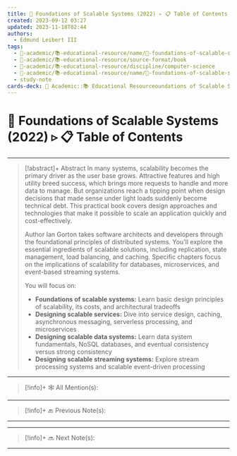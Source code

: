 ```yaml
---
title: 📕 Foundations of Scalable Systems (2022) ▹ 📋 Table of Contents
created: 2023-09-12 03:27
updated: 2023-11-18T02:44
authors:
  - Edmund Leibert III
tags:
  - 🔴-academic/📚-educational-resource/name/📕-foundations-of-scalable-systems-(2022)
  - 🔴-academic/📚-educational-resource/source-format/book
  - 🔴-academic/📚-educational-resource/discipline/computer-science
  - 🔴-academic/📚-educational-resource/name/📕-foundations-of-scalable-systems-(2022)/🔖-bookmark/📕-foundations-of-scalable-systems-(2022)/📕-foundations-of-scalable-systems-(2022)-▹-📋-table-of-contents
  - study-note
cards-deck: 🔴 Academic::📚 Educational Resourceoundations of Scalable Systems (2022)::📕 Foundations of Scalable Systems (2022) ▹ 📋 Table of Contents
---
```


# 📕 Foundations of Scalable Systems (2022)  ▹ 📋 Table of Contents

---

> [!abstract]+ Abstract
> In many systems, scalability becomes the primary driver as the user base grows. Attractive features and high utility breed success, which brings more requests to handle and more data to manage. But organizations reach a tipping point when design decisions that made sense under light loads suddenly become technical debt. This practical book covers design approaches and technologies that make it possible to scale an application quickly and cost-effectively.
> 
> Author Ian Gorton takes software architects and developers through the foundational principles of distributed systems. You'll explore the essential ingredients of scalable solutions, including replication, state management, load balancing, and caching. Specific chapters focus on the implications of scalability for databases, microservices, and event-based streaming systems.
> 
> You will focus on:
> - **Foundations of scalable systems:** Learn basic design principles of scalability, its costs, and architectural tradeoffs
> - **Designing scalable services:** Dive into service design, caching, asynchronous messaging, serverless processing, and microservices
> - **Designing scalable data systems:** Learn data system fundamentals, NoSQL databases, and eventual consistency versus strong consistency
> - **Designing scalable streaming systems:** Explore stream processing systems and scalable event-driven processing

---

> [!info]+ 🕸️ All Mention(s): 
> 

---

> [!info]+ 🔙 Previous Note(s):
> 

---



---

> [!info]+ 🔜 Next Note(s):
> 

---


